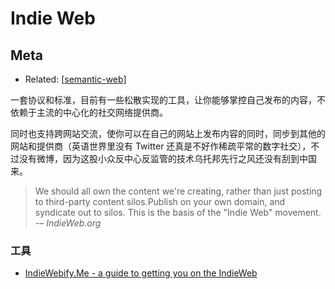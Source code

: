 Indie Web
===

## Meta

- Related:  [[semantic-web]]

一套协议和标准，目前有一些松散实现的工具，让你能够掌控自己发布的内容，不依赖于主流的中心化的社交网络提供商。

同时也支持跨网站交流，使你可以在自己的网站上发布内容的同时，同步到其他的网站和提供商（英语世界里没有 Twitter 还真是不好作稀疏平常的数字社交），不过没有微博，因为这股小众反中心反监管的技术乌托邦先行之风还没有刮到中国来。

> We should all own the content we're creating, rather than just posting to third-party content silos.Publish on your own domain, and syndicate out to silos. This is the basis of the "Indie Web" movement.
>  -– <cite>IndieWeb.org</cite>


### 工具

- [IndieWebify.Me - a guide to getting you on the IndieWeb](https://indiewebify.me/)

[//begin]: # "Autogenerated link references for markdown compatibility"
[semantic-web]: semantic-web "Semantic Web"
[//end]: # "Autogenerated link references"